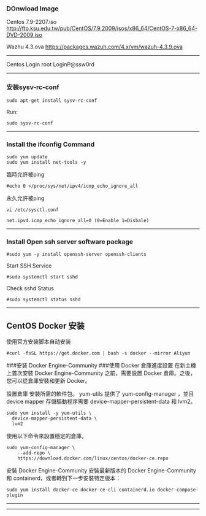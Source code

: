 ### DOnwload Image
Centos 7.9-2207.iso
http://ftp.ksu.edu.tw/pub/CentOS/7.9.2009/isos/x86_64/CentOS-7-x86_64-DVD-2009.iso

Wazhu 4.3.ova
https://packages.wazuh.com/4.x/vm/wazuh-4.3.9.ova

----------------------------------------------
Centos Login
root
LoginP@ssw0rd

----------------------------------------------
### 安装sysv-rc-conf
```
sudo apt-get install sysv-rc-conf
```

Run:
```
sudo sysv-rc-conf
```

----------------------------------------------
### Install the ifconfig Command
```
sudo yum update
sudo yum install net-tools -y
```

臨時允許被ping
```
#echo 0 >/proc/sys/net/ipv4/icmp_echo_ignore_all
```

永久允許被ping
```
vi /etc/sysctl.conf

net.ipv4.icmp_echo_ignore_all=0 (0=Enable 1=Disbale)
```
----------------------------------------------
### Install Open ssh server software package
```
#sudo yum -y install openssh-server openssh-clients
```

Start SSH Service
```
#sudo systemctl start sshd
```

Check sshd Status
```
#sudo systemctl status sshd
```

----------------------------------------------
## CentOS Docker 安装
使用官方安装脚本自动安装
```
#curl -fsSL https://get.docker.com | bash -s docker --mirror Aliyun
```

###安装 Docker Engine-Community
###使用 Docker 倉庫進度設置
在新主機上首次安裝 Docker Engine-Community 之前，需要設置 Docker 倉庫。之後，您可以從倉庫安裝和更新 Docker。

設置倉庫
安裝所需的軟件包。 yum-utils 提供了 yum-config-manager ，並且 device mapper 存儲驅動程序需要 device-mapper-persistent-data 和 lvm2。
```
sudo yum install -y yum-utils \
  device-mapper-persistent-data \
  lvm2
```

使用以下命令來設置穩定的倉庫。
```
sudo yum-config-manager \
    --add-repo \
    https://download.docker.com/linux/centos/docker-ce.repo
```

安裝 Docker Engine-Community
安裝最新版本的 Docker Engine-Community 和 containerd，或者轉到下一步安裝特定版本：
```
sudo yum install docker-ce docker-ce-cli containerd.io docker-compose-plugin
```

----------------------------------------------
----------------------------------------------
